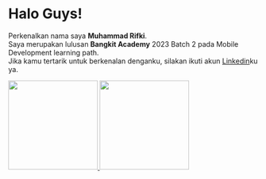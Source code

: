 # Halo Guys!

Perkenalkan nama saya **Muhammad Rifki**.\
Saya merupakan lulusan **Bangkit Academy** 2023 Batch 2 pada Mobile Development learning path.\
Jika kamu tertarik untuk berkenalan denganku, silakan ikuti akun [Linkedin](https://www.linkedin.com/in/muhammad-rifki-kalsel/)ku ya.

<p align="left">
<a href="https://github.com/mrmuhammadrifki">
  <img height="180em" src="https://github-readme-stats-eight-theta.vercel.app/api?username=mrmuhammadrifki&show_icons=true&theme=algolia&include_all_commits=true&count_private=true"/>
  <img height="180em" src="https://github-readme-stats-eight-theta.vercel.app/api/top-langs/?username=mrmuhammadrifki&layout=compact&langs_count=8&theme=algolia"/>
</a>
</p>



<!--
**mrmuhammadrifki/mrmuhammadrifki** is a ✨ _special_ ✨ repository because its `README.md` (this file) appears on your GitHub profile.

Here are some ideas to get you started:

- 🔭 I’m currently working on ...
- 🌱 I’m currently learning ...
- 👯 I’m looking to collaborate on ...
- 🤔 I’m looking for help with ...
- 💬 Ask me about ...
- 📫 How to reach me: ...
- 😄 Pronouns: ...
- ⚡ Fun fact: ...
-->
